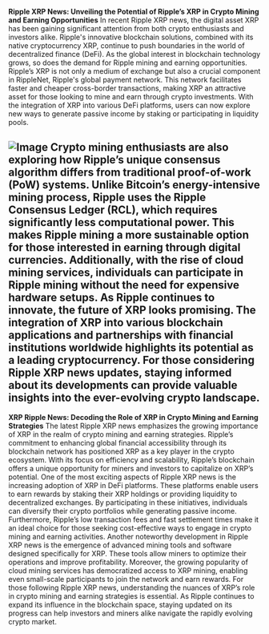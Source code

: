 **Ripple XRP News: Unveiling the Potential of Ripple’s XRP in Crypto Mining and Earning Opportunities**
In recent Ripple XRP news, the digital asset XRP has been gaining significant attention from both crypto enthusiasts and investors alike. Ripple's innovative blockchain solutions, combined with its native cryptocurrency XRP, continue to push boundaries in the world of decentralized finance (DeFi). As the global interest in blockchain technology grows, so does the demand for Ripple mining and earning opportunities. 
Ripple’s XRP is not only a medium of exchange but also a crucial component in RippleNet, Ripple's global payment network. This network facilitates faster and cheaper cross-border transactions, making XRP an attractive asset for those looking to mine and earn through crypto investments. With the integration of XRP into various DeFi platforms, users can now explore new ways to generate passive income by staking or participating in liquidity pools.

![Image](https://github.com/user-attachments/assets/d7419ec9-dc67-403f-bf28-8faea5f1f74f)
Crypto mining enthusiasts are also exploring how Ripple’s unique consensus algorithm differs from traditional proof-of-work (PoW) systems. Unlike Bitcoin’s energy-intensive mining process, Ripple uses the Ripple Consensus Ledger (RCL), which requires significantly less computational power. This makes Ripple mining a more sustainable option for those interested in earning through digital currencies. Additionally, with the rise of cloud mining services, individuals can participate in Ripple mining without the need for expensive hardware setups.
As Ripple continues to innovate, the future of XRP looks promising. The integration of XRP into various blockchain applications and partnerships with financial institutions worldwide highlights its potential as a leading cryptocurrency. For those considering Ripple XRP news updates, staying informed about its developments can provide valuable insights into the ever-evolving crypto landscape.
---
**XRP Ripple News: Decoding the Role of XRP in Crypto Mining and Earning Strategies**
The latest Ripple XRP news emphasizes the growing importance of XRP in the realm of crypto mining and earning strategies. Ripple’s commitment to enhancing global financial accessibility through its blockchain network has positioned XRP as a key player in the crypto ecosystem. With its focus on efficiency and scalability, Ripple’s blockchain offers a unique opportunity for miners and investors to capitalize on XRP’s potential.
One of the most exciting aspects of Ripple XRP news is the increasing adoption of XRP in DeFi platforms. These platforms enable users to earn rewards by staking their XRP holdings or providing liquidity to decentralized exchanges. By participating in these initiatives, individuals can diversify their crypto portfolios while generating passive income. Furthermore, Ripple’s low transaction fees and fast settlement times make it an ideal choice for those seeking cost-effective ways to engage in crypto mining and earning activities.
Another noteworthy development in Ripple XRP news is the emergence of advanced mining tools and software designed specifically for XRP. These tools allow miners to optimize their operations and improve profitability. Moreover, the growing popularity of cloud mining services has democratized access to XRP mining, enabling even small-scale participants to join the network and earn rewards.
For those following Ripple XRP news, understanding the nuances of XRP’s role in crypto mining and earning strategies is essential. As Ripple continues to expand its influence in the blockchain space, staying updated on its progress can help investors and miners alike navigate the rapidly evolving crypto market.
